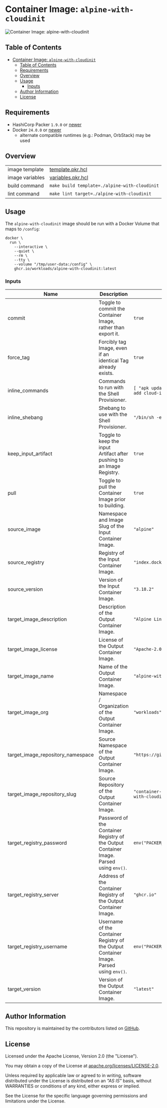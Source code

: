 # Container Image: `alpine-with-cloudinit`

![Container Image: `alpine-with-cloudinit`](https://assets.workloads.io/container-images/alpine-with-cloudinit.png)

## Table of Contents

<!-- TOC -->
* [Container Image: `alpine-with-cloudinit`](#container-image-alpine-with-cloudinit)
  * [Table of Contents](#table-of-contents)
  * [Requirements](#requirements)
  * [Overview](#overview)
  * [Usage](#usage)
    * [Inputs](#inputs)
  * [Author Information](#author-information)
  * [License](#license)
<!-- TOC -->

## Requirements

- HashiCorp Packer `1.9.0` or [newer](https://developer.hashicorp.com/packer/downloads)
- Docker `24.0.0` or [newer](https://www.docker.com/products/docker-desktop/)
  - alternate compatible runtimes (e.g.: Podman, OrbStack) may be used

## Overview

|                 |                                               |
|-----------------|-----------------------------------------------|
| image template  | [template.pkr.hcl](template.pkr.hcl)          |
| image variables | [variables.pkr.hcl](variables.pkr.hcl)        |
| build command   | `make build template=./alpine-with-cloudinit` |
| lint command    | `make lint target=./alpine-with-cloudinit`    |

## Usage

The `alpine-with-cloudinit` image should be run with a Docker Volume that maps to `/config`:

```shell
docker \
  run \
    --interactive \
    --quiet \
    --rm \
    --tty \
    --volume "/tmp/user-data:/config" \
    ghcr.io/workloads/alpine-with-cloudinit:latest
```

<!-- BEGIN_PACKER_DOCS -->
### Inputs

| Name | Description | Default                                                                |
|------|-------------|------------------------------------------------------------------------|
| commit | Toggle to commit the Container Image, rather than export it. | `true`                                                                 |
| force_tag | Forcibly tag Image, even if an identical Tag already exists. | `true`                                                                 |
| inline_commands | Commands to run with the Shell Provisioner. | ```[ "apk update", "apk upgrade", "apk add cloud-init", "apk fix" ]``` |
| inline_shebang | Shebang to use with the Shell Provisioner. | `"/bin/sh -e"`                                                         |
| keep_input_artifact | Toggle to keep the input Artifact after pushing to an Image Registry. | `true`                                                                 |
| pull | Toggle to pull the Container Image prior to building. | `true`                                                                 |
| source_image | Namespace and Image Slug of the Input Container Image. | `"alpine"`                                                             |
| source_registry | Registry of the Input Container Image. | `"index.docker.io"`                                                    |
| source_version | Version of the Input Container Image. | `"3.18.2"`                                                             |
| target_image_description | Description of the Output Container Image. | `"Alpine Linux with Cloud-Init"`                                       |
| target_image_license | License of the Output Container Image. | `"Apache-2.0"`                                                         |
| target_image_name | Name of the Output Container Image. | `"alpine-with-cloudinit"`                                              |
| target_image_org | Namespace / Organization of the Output Container Image. | `"workloads"`                                                          |
| target_image_repository_namespace | Source Namespace of the Output Container Image. | `"https://github.com/workloads"`                                       |
| target_image_repository_slug | Source Repository of the Output Container Image. | `"container-images/tree/main/alpine-with-cloudinit"`                   |
| target_registry_password | Password of the Container Registry of the Output Container Image. Parsed using `env()`. | `env("PACKER_TARGET_REGISTRY_PASSWORD")`                               |
| target_registry_server | Address of the Container Registry of the Output Container Image. | `"ghcr.io"`                                                            |
| target_registry_username | Username of the Container Registry of the Output Container Image. Parsed using `env()`. | `env("PACKER_TARGET_REGISTRY_USERNAME")`                               |
| target_version | Version of the Output Container Image. | `"latest"`                                                             |
<!-- END_PACKER_DOCS -->

## Author Information

This repository is maintained by the contributors listed on [GitHub](https://github.com/workloads/container-images/graphs/contributors).

## License

Licensed under the Apache License, Version 2.0 (the "License").

You may obtain a copy of the License at [apache.org/licenses/LICENSE-2.0](http://www.apache.org/licenses/LICENSE-2.0).

Unless required by applicable law or agreed to in writing, software distributed under the License is distributed on an _"AS IS"_ basis, without WARRANTIES or conditions of any kind, either express or implied.

See the License for the specific language governing permissions and limitations under the License.
